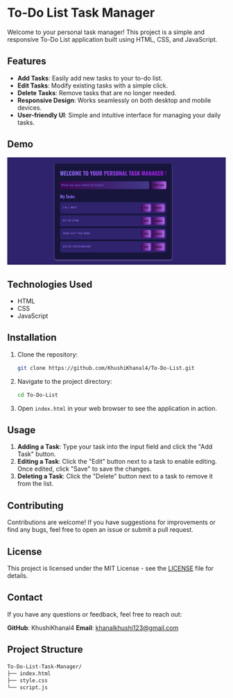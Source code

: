 # To-Do List Task Manager

Welcome to your personal task manager! This project is a simple and responsive To-Do List application built using HTML, CSS, and JavaScript. 

## Features

- **Add Tasks**: Easily add new tasks to your to-do list.
- **Edit Tasks**: Modify existing tasks with a simple click.
- **Delete Tasks**: Remove tasks that are no longer needed.
- **Responsive Design**: Works seamlessly on both desktop and mobile devices.
- **User-friendly UI**: Simple and intuitive interface for managing your daily tasks.

## Demo

![Screenshot](screenshot.png)

## Technologies Used

- HTML
- CSS
- JavaScript

## Installation

1. Clone the repository:

    ```sh
    git clone https://github.com/KhushiKhanal4/To-Do-List.git
    ```

2. Navigate to the project directory:

    ```sh
    cd To-Do-List
    ```

3. Open `index.html` in your web browser to see the application in action.

## Usage

1. **Adding a Task**: Type your task into the input field and click the "Add Task" button.
2. **Editing a Task**: Click the "Edit" button next to a task to enable editing. Once edited, click "Save" to save the changes.
3. **Deleting a Task**: Click the "Delete" button next to a task to remove it from the list.


## Contributing

Contributions are welcome! If you have suggestions for improvements or find any bugs, feel free to open an issue or submit a pull request.

## License

This project is licensed under the MIT License - see the [LICENSE](LICENSE) file for details.

## Contact

If you have any questions or feedback, feel free to reach out:

**GitHub**: KhushiKhanal4
**Email**: khanalkhushi123@gmail.com

## Project Structure

```plaintext
To-Do-List-Task-Manager/
├── index.html
├── style.css
└── script.js